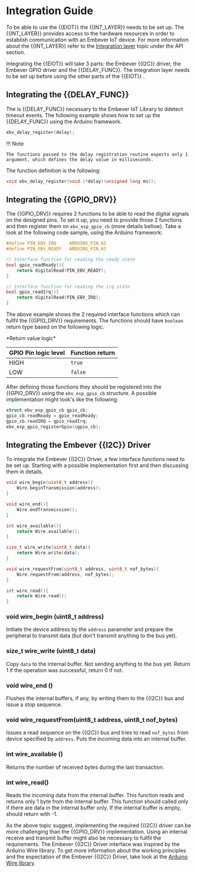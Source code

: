 # Integration Guide

To be able to use the {{EIOT}} the {{INT_LAYER}} needs to be set up. The {{INT_LAYER}} provides access to the
hardware resources in order to establish communication with an Embever
IoT device. For more information about the {{INT_LAYER}} refer to the
[Integration layer](./api/integration_layer.md) topic under the API
section.

Integrating the {{EIOT}} will take 3 parts: the Embever {{I2C}} driver, the Embever GPIO
driver and the {{DELAY_FUNC}}. The integration layer needs to be set up before using
the other parts of the {{EIOT}} .

## Integrating the {{DELAY_FUNC}}

The is {{DELAY_FUNC}} necessary to the Embever IoT Library to ddetect timeout events.
The following example shows how to set up the {{DELAY_FUNC}} using the Arduino framework.

``` c
ebv_delay_register(delay);
```

!!! Note

    The functions passed to the delay registration routine expects only 1
    argument, which defines the delay value in milliseconds.

The function definition is the following:

``` c
void ebv_delay_register(void (*delay)(unsigned long ms));
```

## Integrating the {{GPIO_DRV}}

The {{GPIO_DRV}} requires 2 functions to be able to read the digital signals on the
designed pins. To set it up, you need to provide those 2 functions and
then register them on `ebv_esp_gpio_cb` (more details bellow). Take a
look at the following code sample, using the Arduino framework:

``` c
#define PIN_EBV_IRQ     ARDUINO_PIN_A2
#define PIN_EBV_READY   ARDUINO_PIN_A3

// Interface function for reading the ready state
bool gpio_readReady(){
    return digitalRead(PIN_EBV_READY);
}

// Interface function for reading the irq state
bool gpio_readIrq(){
    return digitalRead(PIN_EBV_IRQ);
}
```

The above example shows the 2 required interface functions which can
fullfil the {{GPIO_DRV}} requirements. The functions should have `boolean` return
type based on the following logic.
<div class="center-table" markdown>
  *Return value logic*

  GPIO Pin logic level               |Function return
  -----------------------------------|-----------------------------------
  HIGH                               | `true`
  LOW                                |`false`
  
</div>

   

After defining those functions they should be registered into the {{GPIO_DRV}} using
the `ebv_esp_gpio_cb` structure. A possible implementation might look\'s
like the following:

``` c
struct ebv_esp_gpio_cb gpio_cb;
gpio_cb.readReady = gpio_readReady;
gpio_cb.readIRQ = gpio_readIrq;
ebv_esp_gpio_registerGpio(&gpio_cb);
```

## Integrating the Embever {{I2C}} Driver

To integrate the Embever {{I2C}} Driver, a few interface functions need to be
set up. Starting with a possible implementation first and then
discussing them in details.

``` c
void wire_begin(uint8_t address){
    Wire.beginTransmission(address);
}

void wire_end(){
    Wire.endTransmission();
}

int wire_available(){
    return Wire.available();
}

size_t wire_write(uint8_t data){
    return Wire.write(data);
}

void wire_requestFrom(uint8_t address, uint8_t nof_bytes){
    Wire.requestFrom(address, nof_bytes);
}

int wire_read(){
    return Wire.read();
}
```

### void wire_begin (uint8_t address)

Initiate the device address by the `address` parameter and prepare the
peripheral to transmit data (but don\'t transmit anything to the bus
yet).

### size_t wire_write (uint8_t data)

Copy `data` to the internal buffer. Not sending anything to the bus yet.
Return 1 if the operation was successful, return 0 if not.

<!-- is it returning always 1 in case of success? Since the return type is size_t I thought it was returning
the amount of data transmitted. If it's not the case then I think it's better to change the type to int

little bit confusing, this function copy only 1 byte of data to the buffer, so this is why we can say,
that it is returning with the amount of copied data. If the buffer is full, then it was not able to do the copy,
so return with 0.
TODO: Revisit -->

### void wire_end ()

Flushes the internal buffers, if any, by writing them to the {{I2C}} bus and
issue a stop sequence.

### void wire_requestFrom(uint8_t address, uint8_t nof_bytes)

Issues a read sequence on the {{I2C}} bus and tries to read `nof_bytes` from
device specified by `address`. Puts the incoming data into an internal
buffer.

### int wire_available ()

Returns the number of received bytes during the last transaction.

### int wire_read()

Reads the incoming data from the internal buffer. This function reads
and returns only 1 byte from the internal buffer. This function should
called only if there are data in the internal buffer only. If the
internal buffer is empty, should return with -1.

As the above topic suggest, implementing the required {{I2C}} driver can be more
challenging than the {{GPIO_DRV}} implementation. Using an internal receive and
transmit buffer might also be necessary to fullfil the requirements. The
Embever {{I2C}} Driver interface was inspired by the Arduino Wire library. To
get more information about the working principles and the expectation of
the Embever {{I2C}} Driver, take look at the [Arduino Wire
library](https://github.com/arduino/ArduinoCore-avr).
